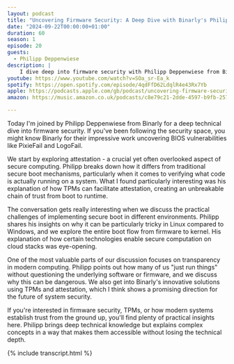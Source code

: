 ```yaml
---
layout: podcast
title: "Uncovering Firmware Security: A Deep Dive with Binarly's Philipp Deppenwiese"
date: "2024-09-22T00:00:00+01:00"
duration: 60
season: 1
episode: 20
guests:
  - Philipp Deppenwiese
description: |
    I dive deep into firmware security with Philipp Deppenwiese from Binarly, exploring how attestation ensures system integrity from boot to runtime. We discuss their groundbreaking work in finding BIOS vulnerabilities and how modern computing systems can better protect against firmware-level attacks.
youtube: https://www.youtube.com/watch?v=SOa_sr-Ea_k
spotify: https://open.spotify.com/episode/4qdFfD62LdqlR4e43Rx7Yb
apple: https://podcasts.apple.com/gb/podcast/uncovering-firmware-security-a-deep-dive-with/id1722663295?i=1000670341154
amazon: https://music.amazon.co.uk/podcasts/c8e79c21-2dde-4597-b9fb-257ecbc2bf29/episodes/6df23cc3-2628-4111-9c7b-e73fd1e79be2/nerding-out-with-viktor-uncovering-firmware-security-a-deep-dive-with-binarly's-philipp-deppenwiese

---
```


Today I'm joined by Philipp Deppenwiese from Binarly for a deep technical dive into firmware security. If you've been following the security space, you might know Binarly for their impressive work uncovering BIOS vulnerabilities like PixieFail and LogoFail.

We start by exploring attestation - a crucial yet often overlooked aspect of secure computing. Philipp breaks down how it differs from traditional secure boot mechanisms, particularly when it comes to verifying what code is actually running on a system. What I found particularly interesting was his explanation of how TPMs can facilitate attestation, creating an unbreakable chain of trust from boot to runtime.

The conversation gets really interesting when we discuss the practical challenges of implementing secure boot in different environments. Philipp shares his insights on why it can be particularly tricky in Linux compared to Windows, and we explore the entire boot flow from firmware to kernel. His explanation of how certain technologies enable secure computation on cloud stacks was eye-opening.

One of the most valuable parts of our discussion focuses on transparency in modern computing. Philipp points out how many of us "just run things" without questioning the underlying software or firmware, and we discuss why this can be dangerous. We also get into Binarly's innovative solutions using TPMs and attestation, which I think shows a promising direction for the future of system security.

If you're interested in firmware security, TPMs, or how modern systems establish trust from the ground up, you'll find plenty of practical insights here. Philipp brings deep technical knowledge but explains complex concepts in a way that makes them accessible without losing the technical depth.

{% include transcript.html %}